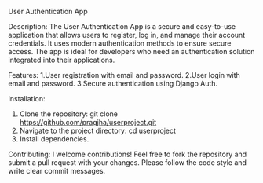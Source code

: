 User Authentication App

Description:
The User Authentication App is a secure and easy-to-use application that allows users to register, log in, and manage their account credentials. It uses modern authentication methods to ensure secure access. The app is ideal for developers who need an authentication solution integrated into their applications.

Features:
1.User registration with email and password.
2.User login with email and password.
3.Secure authentication using Django Auth.

Installation:
1. Clone the repository:
   git clone https://github.com/pragjha/userproject.git
2. Navigate to the project directory:
   cd userproject
3. Install dependencies.

Contributing:
I welcome contributions! Feel free to fork the repository and submit a pull request with your changes. Please follow the code style and write clear commit messages.




